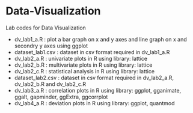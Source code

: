 # Data-Visualization
Lab codes for Data Visualization

- dv_lab1_a.R : plot a bar graph on x and y axes and line graph on x and secondry y axes using ggplot
- dataset_lab1.csv : dataset in csv format required in dv_lab1_a.R 
- dv_lab2_a.R : univariate plots in R using library: lattice
- dv_lab2_b.R : multivariate plots in R using library: lattice
- dv_lab2_c.R : statistical analysis in R using library: lattice
- dataset_lab2.csv : dataset in csv format required in dv_lab2_a.R, dv_lab2_b.R and dv_lab2_c.R
- dv_lab3_a.R : correlation plots in R using library: ggplot, gganimate, ggalt, gapminder, ggExtra, ggcorrplot
- dv_lab4_a.R : deviation plots in R using library: ggplot, quantmod
